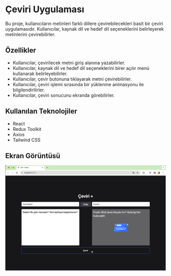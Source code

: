 <h1>Çeviri Uygulaması</h1>

Bu proje, kullanıcıların metinleri farklı dillere çevirebilecekleri basit bir çeviri uygulamasıdır. Kullanıcılar, kaynak dil ve hedef dil seçeneklerini belirleyerek metinlerini çevirebilirler.

<h2> Özellikler</h2>

- Kullanıcılar, çevirilecek metni giriş alanına yazabilirler.
- Kullanıcılar, kaynak dil ve hedef dil seçeneklerini birer açılır menü kullanarak belirleyebilirler.
- Kullanıcılar, çevir butonuna tıklayarak metni çevirebilirler.
- Kullanıcılar, çeviri işlemi sırasında bir yüklenme animasyonu ile bilgilendirilirler.
- Kullanıcılar, çeviri sonucunu ekranda görebilirler.

<h2> Kullanılan Teknolojiler</h2>

- React
- Redux Toolkit
- Axios
- Tailwind CSS

<h2>Ekran Görüntüsü</h2>

![](translate.gif)
